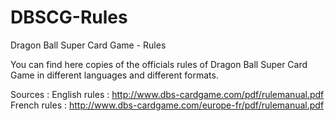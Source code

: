 # DBSCG-Rules
Dragon Ball Super Card Game - Rules

You can find here copies of the officials rules of Dragon Ball Super Card Game in different languages and different formats.

Sources :
English rules : http://www.dbs-cardgame.com/pdf/rulemanual.pdf
French rules : http://www.dbs-cardgame.com/europe-fr/pdf/rulemanual.pdf

